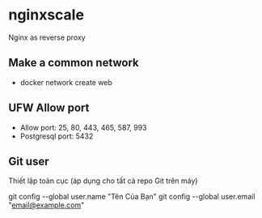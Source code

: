 # nginxscale
Nginx as reverse proxy


## Make a common network
- docker network create web

## UFW Allow port
- Allow port: 25, 80, 443, 465, 587, 993
- Postgresql port: 5432

## Git user
Thiết lập toàn cục (áp dụng cho tất cả repo Git trên máy)

git config --global user.name "Tên Của Bạn"
git config --global user.email "email@example.com"